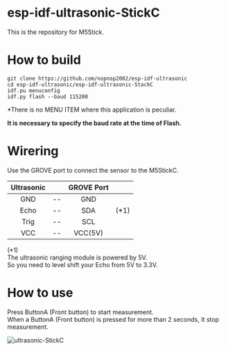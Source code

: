 # esp-idf-ultrasonic-StickC
This is the repository for M5Stick.   

# How to build

```
git clone https://github.com/nopnop2002/esp-idf-ultrasonic
cd esp-idf-ultrasonic/esp-idf-ultrasonic-StackC
idf.pu menuconfig
idf.py flash --baud 115200
```

\*There is no MENU ITEM where this application is peculiar.   

__It is necessary to specify the baud rate at the time of Flash.__   

# Wirering
Use the GROVE port to connect the sensor to the M5StickC.

|Ultrasonic||GROVE Port||
|:-:|:-:|:-:|:-:|
|GND|--|GND||
|Echo|--|SDA|(*1)|
|Trig|--|SCL||
|VCC|--|VCC(5V)||

(*1)   
The ultrasonic ranging module is powered by 5V.   
So you need to level shift your Echo from 5V to 3.3V.   


# How to use

Press ButtonA (Front button) to start measurement.   
When a ButtonA (Front button) is pressed for more than 2 seconds, It stop measurement.

![ultrasonic-StickC](https://user-images.githubusercontent.com/6020549/61570526-24daa200-aac8-11e9-9c7f-8e296359d791.JPG)

